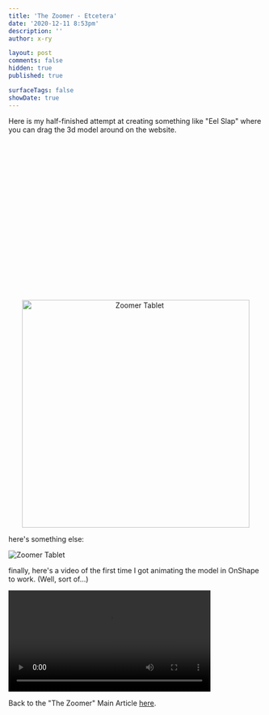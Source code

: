 ```yaml
---
title: 'The Zoomer - Etcetera'
date: '2020-12-11 8:53pm'
description: ''
author: x-ry	

layout: post
comments: false
hidden: true
published: true 

surfaceTags: false
showDate: true
---
```

<style>
#image {
  height: 300px;
  width: 300px;
  background: url('https://x-ry.github.io/assets/images/posts/DTC1/prototype1.png') 0px 0px;
}

</style>

Here is my half-finished attempt at creating something like "Eel Slap" where you can drag the 3d model around on the website.


<div id="demo">
	<p id="image"> </p>
</div>

<script src="https://cdnjs.cloudflare.com/ajax/libs/p5.js/1.0.0/p5.js"></script>
<script>

	function getWidth() {
		  return Math.max(
		    document.body.scrollWidth,
		    document.documentElement.scrollWidth,
		    document.body.offsetWidth,
		    document.documentElement.offsetWidth,
		    document.documentElement.clientWidth
		  );
		}

const el = document.querySelector("#image");

el.addEventListener("mousemove", (e) => {
  el.style.backgroundPositionX = e.offsetX + "px";
  el.style.backgroundPositionY = e.offsetY + "px";
});

		
	let imgP;
	function setup() {
		const canvas = createCanvas(575, 600);
		canvas.parent('demo');
		
		imgP = loadImage("https://x-ry.github.io/assets/images/posts/DTC1/spinningTablet.gif")
	}

	function draw(){
		imgP.pause();

		background(0,0,0);
		image(imgP, 0, 0);

	    let maxFrame = imgP.numFrames() - 1;

		let frameNumber = floor(map(mouseX, 0, getWidth(), 0, maxFrame, true));
		imgP.setFrame(frameNumber);
	}


</script>

<div style="text-align: center;">
	<img src="https://x-ry.github.io/assets/images/posts/DTC1/spinningTablet.gif" width="450" alt="Zoomer Tablet" title="image_tooltip">
</div>

here's something else:

<div id="img" class="center">
<img id="img" src="https://x-ry.github.io/assets/images/posts/DTC1/prototypeslap.png" alt="Zoomer Tablet" title="image_tooltip">
</div>

<div style="text-align: center;">
  <script>
var targetPageX = 0;
var tweenedPageX = 0;

document.onmousemove = function(evt) {
  targetPageX = evt.pageX;
};

function animationFrame() {
  requestAnimationFrame(animationFrame);

  tweenedPageX += (targetPageX - tweenedPageX) / 5;

  var px = Math.round(tweenedPageX / (window.innerWidth / 110));
  document.getElementById('img').style.backgroundPosition = "0px " + (96600 - 575 * (px+1)) + "px";
}

requestAnimationFrame(animationFrame);
</script>
</div>

finally, here's a video of the first time I got animating the model in OnShape to work. (Well, sort of...)

<video width="400" controls autoplay>
    <source src="https://x-ry.github.io/assets/images/posts/DTC1/secret.mov" type="video/mp4">
</video>

Back to the "The Zoomer" Main Article [here](https://x-ry.github.io/Zoomer).